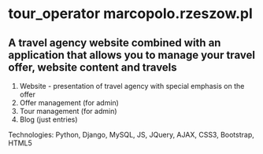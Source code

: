 # tour_operator marcopolo.rzeszow.pl
## A travel agency website combined with an application that allows you to manage your travel offer, website content and travels

1.  Website - presentation of travel agency with special emphasis on the offer
2.  Offer management (for admin)
3.  Tour management (for admin)
4.  Blog (just entries)

Technologies: Python, Django, MySQL, JS, JQuery, AJAX, CSS3, Bootstrap, HTML5
